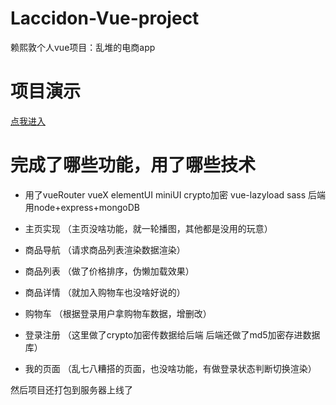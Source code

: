 # Laccidon-Vue-project
赖熙敦个人vue项目：乱堆的电商app

# 项目演示
[点我进入](http://139.196.121.18:80)

# 完成了哪些功能，用了哪些技术
- 用了vueRouter vueX elementUI miniUI crypto加密 vue-lazyload sass 后端用node+express+mongoDB

- 主页实现
（主页没啥功能，就一轮播图，其他都是没用的玩意）

- 商品导航
（请求商品列表渲染数据渲染）

- 商品列表
（做了价格排序，伪懒加载效果）

- 商品详情
（就加入购物车也没啥好说的）

- 购物车
（根据登录用户拿购物车数据，增删改）

- 登录注册
（这里做了crypto加密传数据给后端  后端还做了md5加密存进数据库）

- 我的页面
（乱七八糟搭的页面，也没啥功能，有做登录状态判断切换渲染）


然后项目还打包到服务器上线了




